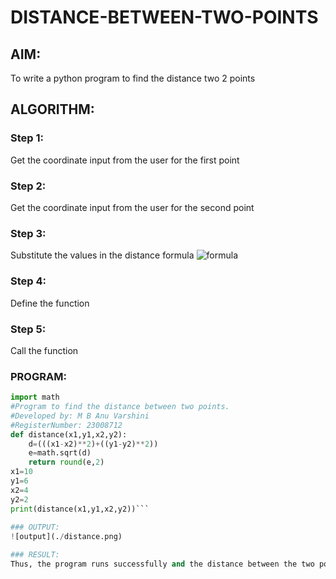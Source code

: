 # DISTANCE-BETWEEN-TWO-POINTS

## AIM:
To write a python program to find the distance two 2 points
## ALGORITHM:
### Step 1:
Get the coordinate input from the user for the first point
### Step 2: 
Get the coordinate input from the user for the second point
### Step 3: 
Substitute the values in the distance formula  ![formula](/formula.JPG)
### Step 4:
Define the function 
### Step 5:
Call the function 
### PROGRAM:
```PYTHON
import math
#Program to find the distance between two points.
#Developed by: M B Anu Varshini
#RegisterNumber: 23008712
def distance(x1,y1,x2,y2):
    d=(((x1-x2)**2)+((y1-y2)**2))
    e=math.sqrt(d)
    return round(e,2)
x1=10
y1=6
x2=4
y2=2
print(distance(x1,y1,x2,y2))```
  
### OUTPUT:
![output](./distance.png)

### RESULT:
Thus, the program runs successfully and the distance between the two points is calculated.